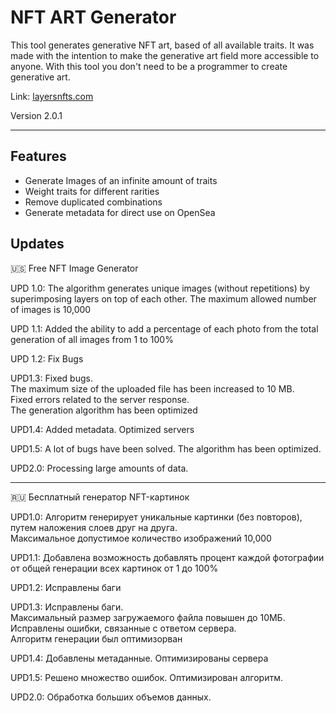 # NFT ART Generator

This tool generates generative NFT art, based of all available traits.
It was made with the intention to make the generative art field more accessible to anyone.
With this tool you don't need to be a programmer to create generative art.

Link:
<a href="https://layersnfts.com">layersnfts.com</a>

Version 2.0.1

<hr>

<h2>Features</h2>
  <ul>
    <li>Generate Images of an infinite amount of traits </li>
    <li>Weight traits for different rarities </li>
    <li>Remove duplicated combinations </li>
    <li>Generate metadata for direct use on OpenSea </li>
  </ul>

<h2>Updates</h2>

🇺🇸 Free NFT Image Generator

UPD 1.0: The algorithm generates unique images (without repetitions) by superimposing layers on top of each other.
The maximum allowed number of images is 10,000

UPD 1.1: Added the ability to add a percentage of each photo from the total generation of all images from 1 to 100%

UPD 1.2: Fix Bugs

UPD1.3:
Fixed bugs. <br>
The maximum size of the uploaded file has been increased to 10 MB. <br>
Fixed errors related to the server response. <br>
The generation algorithm has been optimized <br>

UPD1.4: Added metadata. Optimized servers

UPD1.5: A lot of bugs have been solved. The algorithm has been optimized.

UPD2.0: Processing large amounts of data.
<hr>

🇷🇺 Бесплатный генератор NFT-картинок

UPD1.0: Алгоритм генерирует уникальные картинки (без повторов), путем наложения слоев друг на друга. <br>
Максимальное допустимое количество изображений 10,000

UPD1.1: Добавлена возможность добавлять процент каждой фотографии от общей генерации всех картинок от 1 до 100%

UPD1.2: Исправлены баги

UPD1.3: 
Исправлены баги. <br>
Максимальный размер загружаемого файла повышен до 10МБ. <br> 
Исправлены ошибки, связанные с ответом сервера. <br> 
Алгоритм генерации был оптимизорван <br> 

UPD1.4: Добавлены метаданные. Оптимизированы сервера

UPD1.5: Решено множество ошибок. Оптимизирован алгоритм.

UPD2.0: Обработка больших объемов данных.
<br>

